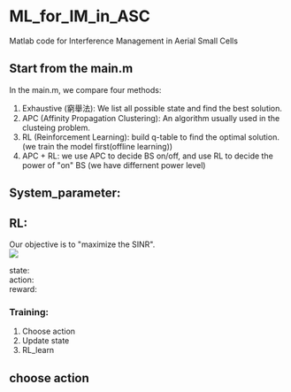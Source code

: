 

# ML_for_IM_in_ASC
Matlab code for Interference Management in Aerial Small Cells

## Start from the main.m
In the main.m, we compare four methods: 
1. Exhaustive (窮舉法): We list all possible state and find the best solution. 
2. APC (Affinity Propagation Clustering): An algorithm usually used in the clusteing problem. 
3. RL (Reinforcement Learning): build q-table to find the optimal solution. (we train the model first(offline learning)) 
4. APC + RL: we use APC to decide BS on/off, and use RL to decide the power of "on" BS (we have differnent power level) 

## System_parameter: 

## RL: 
Our objective is to "maximize the SINR".  
<img src="http://latex.codecogs.com/gif.latex?SINR = \frac{signalRSRP}{interferenceRSRP + Noise}" />  


state:   
action:  
reward:  
 
### Training: 
1. Choose action 
2. Update state 
3. RL_learn

 
## choose action 
